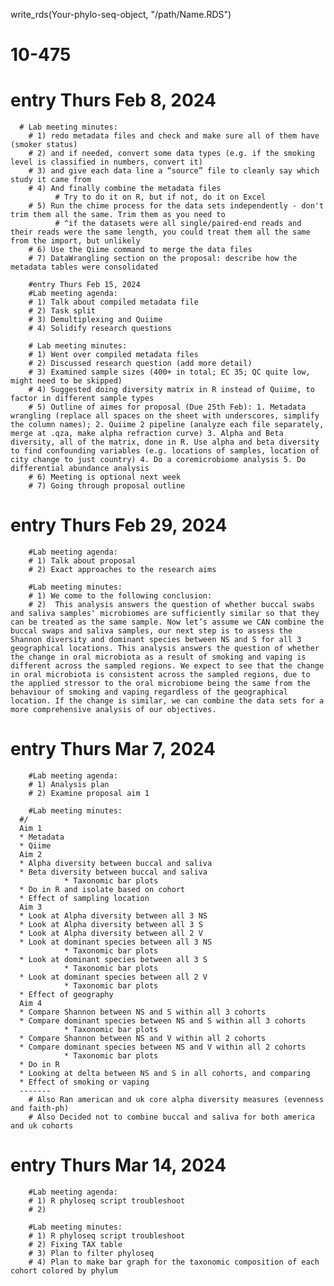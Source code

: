 write_rds(Your-phylo-seq-object, "/path/Name.RDS")
# 10-475

# entry Thurs Feb 8, 2024 
      # Lab meeting minutes: 
        # 1) redo metadata files and check and make sure all of them have (smoker status) 
        # 2) and if needed, convert some data types (e.g. if the smoking level is classified in numbers, convert it) 
        # 3) and give each data line a “source” file to cleanly say which study it came from 
        # 4) And finally combine the metadata files 
              # Try to do it on R, but if not, do it on Excel 
        # 5) Run the chime process for the data sets independently - don't trim them all the same. Trim them as you need to
              # ^if the datasets were all single/paired-end reads and their reads were the same length, you could treat them all the same from the import, but unlikely 
        # 6) Use the Qiime command to merge the data files 
        # 7) DataWrangling section on the proposal: describe how the metadata tables were consolidated 

        #entry Thurs Feb 15, 2024
        #Lab meeting agenda: 
        # 1) Talk about compiled metadata file 
        # 2) Task split
        # 3) Demultiplexing and Quiime
        # 4) Solidify research questions

        # Lab meeting minutes: 
        # 1) Went over compiled metadata files
        # 2) Discussed research question (add more detail)
        # 3) Examined sample sizes (400+ in total; EC 35; QC quite low, might need to be skipped)
        # 4) Suggested doing diversity matrix in R instead of Quiime, to factor in different sample types
        # 5) Outline of aimes for proposal (Due 25th Feb): 1. Metadata wrangling (replace all spaces on the sheet with underscores, simplify the column names); 2. Quiime 2 pipeline (analyze each file separately, merge at .qza, make alpha refraction curve) 3. Alpha and Beta diversity, all of the matrix, done in R. Use alpha and beta diversity to find confounding variables (e.g. locations of samples, location of city change to just country) 4. Do a coremicrobiome analysis 5. Do differential abundance analysis
        # 6) Meeting is optional next week
        # 7) Going through proposal outline
        
# entry Thurs Feb 29, 2024
        #Lab meeting agenda: 
        # 1) Talk about proposal 
        # 2) Exact approaches to the research aims

        #Lab meeting minutes: 
        # 1) We come to the following conclusion:
        # 2)  This analysis answers the question of whether buccal swabs and saliva samples' microbiomes are sufficiently similar so that they can be treated as the same sample. Now let’s assume we CAN combine the buccal swaps and saliva samples, our next step is to assess the Shannon diversity and dominant species between NS and S for all 3 geographical locations. This analysis answers the question of whether the change in oral microbiota as a result of smoking and vaping is different across the sampled regions. We expect to see that the change in oral microbiota is consistent across the sampled regions, due to the applied stressor to the oral microbiome being the same from the behaviour of smoking and vaping regardless of the geographical location. If the change is similar, we can combine the data sets for a more comprehensive analysis of our objectives.
    

# entry Thurs Mar 7, 2024
        #Lab meeting agenda: 
        # 1) Analysis plan 
        # 2) Examine proposal aim 1

        #Lab meeting minutes: 
      #/
      Aim 1
      * Metadata 
      * Qiime 
      Aim 2
      * Alpha diversity between buccal and saliva
      * Beta diversity between buccal and saliva
                * Taxonomic bar plots
      * Do in R and isolate based on cohort 
      * Effect of sampling location 
      Aim 3
      * Look at Alpha diversity between all 3 NS
      * Look at Alpha diversity between all 3 S
      * Look at Alpha diversity between all 2 V
      * Look at dominant species between all 3 NS
                * Taxonomic bar plots
      * Look at dominant species between all 3 S
                * Taxonomic bar plots
      * Look at dominant species between all 2 V
                * Taxonomic bar plots
      * Effect of geography 
      Aim 4
      * Compare Shannon between NS and S within all 3 cohorts 
      * Compare dominant species between NS and S within all 3 cohorts 
                * Taxonomic bar plots
      * Compare Shannon between NS and V within all 2 cohorts 
      * Compare dominant species between NS and V within all 2 cohorts 
                * Taxonomic bar plots
      * Do in R 
      * Looking at delta between NS and S in all cohorts, and comparing 
      * Effect of smoking or vaping
      -------
        # Also Ran american and uk core alpha diversity measures (evenness and faith-ph) 
        # Also Decided not to combine buccal and saliva for both america and uk cohorts

 # entry Thurs Mar 14, 2024
        #Lab meeting agenda: 
        # 1) R phyloseq script troubleshoot 
        # 2) 

        #Lab meeting minutes: 
        # 1) R phyloseq script troubleshoot
        # 2) Fixing TAX table 
        # 3) Plan to filter phyloseq
        # 4) Plan to make bar graph for the taxonomic composition of each cohort colored by phylum
     
